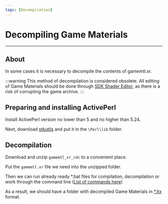 ```yaml
---
tags: [Decompilation]
---
```


# Decompiling Game Materials

___

## About

In some cases it is necessary to decompile the contents of gamemtl.xr.

:::warning
This method of decompilation is considered obsolete. All editing of Game Materials should be done through [SDK Shader Editor](../../modding-tools/sdk/shader-editor/README.md), as there is a risk of corrupting the game archive.
:::

## Preparing and installing ActivePerl

Install ActivePerl version no lower than 5 and no higher than 5.24.

Next, download [stkutils](https://disk.yandex.ru/d/nnjntzYZQv8sD) and put it in the `\Perl\lib` folder.

## Decompilation

Download and unzip `gamemtl_xr_cdc` to a convenient place.

Put the `gamemtl.xr` file we need into the unzipped folder.

Then we can run already ready *.bat files for compilation, decompilation or work through the command line ([List of commands here](../../modding-tools/achive-compilers-decompilers/gamemtl-xr-cdc.md))

As a result, we should have a folder with decompiled Game Materials in [*.ltx](../../references/file-formats/conf-script/ltx.md) format.
